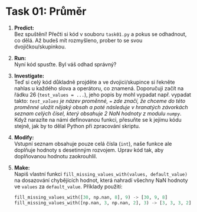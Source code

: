 # Task 01: Průměr
1. **Predict:** \
   Bez spuštění! Přečti si kód v souboru `task01.py` a pokus se odhadnout, co dělá. Až budeš mít rozmyšleno, prober to se svou dvojičkou/skupinkou.

2. **Run:** \
   Nyní kód spusťte. Byl váš odhad správný?

3. **Investigate:** \
   Teď si celý kód důkladně projděte a ve dvojici/skupince si řekněte nahlas u každého slova a operátoru, co znamená. Doporučuji začít na řádku 26 (`test_values = ...`), jeho popis by mohl vypadat např. vypadat takto: *`test_values` je název proměnné, `=` zde značí, že chceme do této proměnné uložit nějaký obsah a poté následuje v hranatých závorkách seznam celých čísel, který obsahuje 2 NaN hodnoty z modulu `numpy`.* Když narazíte na námi definovanou funkci, přesuňte se k jejímu kódu stejně, jak by to dělal Python při zpracování skriptu.

4. **Modify:** \
   Vstupní seznam obsahuje pouze celá čísla (`int`), naše funkce ale doplňuje hodnoty s desetinným rozvojem. Uprav kód tak, aby doplňovanou hodnotu zaokrouhlil.
   
5. **Make:** \
   Napiš vlastní funkci `fill_missing_values_with(values, default_value)` na dosazování chybějících hodnot, která nahradí všechny NaN hodnoty ve `values` za `default_value`. Příklady použití:
   ```python
   fill_missing_values_with([30, np.nan, 8], 9) -> [30, 9, 8]
   fill_missing_values_with([np.nan, 3, np.nan, 2], 3) -> [3, 3, 3, 2]
   ```
